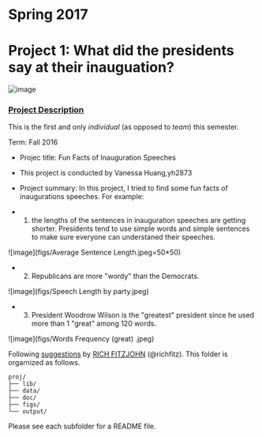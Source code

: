 # Spring 2017
# Project 1: What did the presidents say at their inauguation?

![image](figs/title.jpg)

### [Project Description](doc/)
This is the first and only *individual* (as opposed to *team*) this semester. 

Term: Fall 2016

+ Projec title: Fun Facts of Inauguration Speeches
+ This project is conducted by Vanessa Huang,yh2873

+ Project summary: In this project, I tried to find some fun facts of inaugurations speeches. For example: 


+ 1. the lengths of the sentences in inauguration speeches are getting shorter. Presidents tend to use simple words and simple sentences to make sure everyone can understaned their speeches. 


![image](figs/Average Sentence Length.jpeg=50*50)



+ 2. Republicans are more "wordy" than the Democrats. 


![image](figs/Speech Length by party.jpeg)



+ 3. President Woodrow Wilson is the "greatest" president since he used more than 1 "great" among 120 words.


![image](figs/Words Frequency (great) .jpeg)

Following [suggestions](http://nicercode.github.io/blog/2013-04-05-projects/) by [RICH FITZJOHN](http://nicercode.github.io/about/#Team) (@richfitz). This folder is orgarnized as follows.

```
proj/
├── lib/
├── data/
├── doc/
├── figs/
└── output/
```

Please see each subfolder for a README file.
